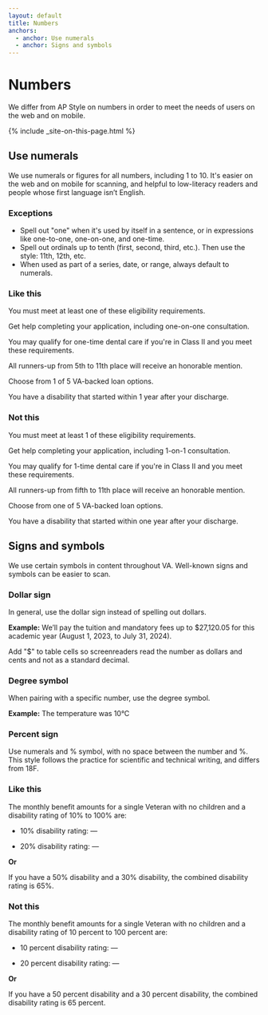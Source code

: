 ```yaml
---
layout: default
title: Numbers
anchors:
  - anchor: Use numerals 
  - anchor: Signs and symbols
---
```


# Numbers

We differ from AP Style on numbers in order to meet the needs of users on the web and on mobile. 

{% include _site-on-this-page.html %}

## Use numerals 
We use numerals or figures for all numbers, including 1 to 10. It's easier on the web and on mobile for scanning, and helpful to low-literacy readers and people whose first language isn’t English.

### Exceptions

- Spell out "one" when it's used by itself in a sentence, or in expressions like one-to-one, one-on-one, and one-time.
- Spell out ordinals up to tenth (first, second, third, etc.). Then use the style: 11th, 12th, etc. 
- When used as part of a series, date, or range, always default to numerals.

<div class="do-dont">
<div class="do-dont__do">
<h3 class="do-dont__heading">Like this</h3>
<div class="do-dont__content" markdown="1">

You must meet at least one of these eligibility requirements. 

Get help completing your application, including one-on-one consultation. 

You may qualify for one-time dental care if you're in Class II and you meet these requirements.

All runners-up from 5th to 11th place will receive an honorable mention.

Choose from 1 of 5 VA-backed loan options.

You have a disability that started within 1 year after your discharge.

</div>
</div>
<div class="do-dont__dont">
<h3 class="do-dont__heading">Not this</h3>
<div class="do-dont__content" markdown="1">

You must meet at least 1 of these eligibility requirements. 

Get help completing your application, including 1-on-1 consultation. 

You may qualify for 1-time dental care if you're in Class II and you meet these requirements.

All runners-up from fifth to 11th place will receive an honorable mention.

Choose from one of 5 VA-backed loan options.

You have a disability that started within one year after your discharge.

</div>
</div>
</div>



## Signs and symbols

We use certain symbols in content throughout VA. Well-known signs and symbols can be easier to scan. 

### Dollar sign
In general, use the dollar sign instead of spelling out dollars.  

**Example:** We’ll pay the tuition and mandatory fees up to $27,120.05 for this academic year (August 1, 2023, to July 31, 2024).

Add "$" to table cells so screenreaders read the number as dollars and cents and not as a standard decimal.

### Degree symbol
When pairing with a specific number, use the degree symbol.  

**Example:** The temperature was 10°C

### Percent sign 
Use numerals and % symbol, with no space between the number and %. This style follows the practice for scientific and technical writing, and differs from 18F. 


<div class="do-dont">
<div class="do-dont__do">
<h3 class="do-dont__heading">Like this</h3>
<div class="do-dont__content" markdown="1">

The monthly benefit amounts for a single Veteran with no children and a disability rating of 10% to 100% are: 

- 10% disability rating: &mdash;

- 20% disability rating: &mdash;

**Or**

If you have a 50% disability and a 30% disability, the combined disability rating is 65%.

</div>
</div>
<div class="do-dont__dont">
<h3 class="do-dont__heading">Not this</h3>
<div class="do-dont__content" markdown="1">

The monthly benefit amounts for a single Veteran with no children and a disability rating of 10 percent to 100 percent are:
 
- 10 percent disability rating: &mdash;

- 20 percent disability rating: &mdash;

**Or**

If you have a 50 percent disability and a 30 percent disability, the combined disability rating is 65 percent.

</div>
</div>
</div>



